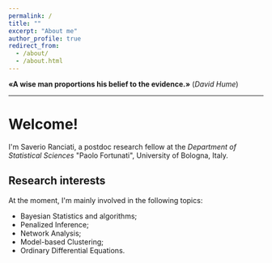 ```yaml
---
permalink: /
title: ""
excerpt: "About me"
author_profile: true
redirect_from: 
  - /about/
  - /about.html
---
```



**«A wise man proportions his belief to the evidence.»**
(*David Hume*)

---


# Welcome!
I'm Saverio Ranciati, a postdoc research fellow at the *Department of Statistical Sciences* "Paolo Fortunati",
University of Bologna, Italy.

## Research interests
At the moment, I'm mainly involved in the following topics:
* Bayesian Statistics and algorithms;
* Penalized Inference;
* Network Analysis;
* Model-based Clustering;
* Ordinary Differential Equations.

